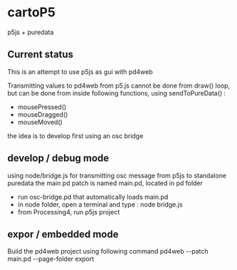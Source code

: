 # cartoP5
p5js + puredata 

## Current status
This is an attempt to use p5js as gui with pd4web

Transmitting values to pd4web from p5.js cannot be done from draw() loop, but can be done from inside following functions, using sendToPureData()  :
* mousePressed()
* mouseDragged()
* mouseMoved()

the idea is to develop first using an osc bridge 

## develop / debug mode
using node/bridge.js for transmitting osc message from p5js to standalone puredata
the main pd patch is named main.pd, located in pd folder

* run osc-bridge.pd that automatically loads main.pd
* in node folder, open a terminal and type : node bridge.js 
* from Processing4, run p5js project

## expor / embedded mode

Build the pd4web project using following command
pd4web --patch main.pd  --page-folder export

